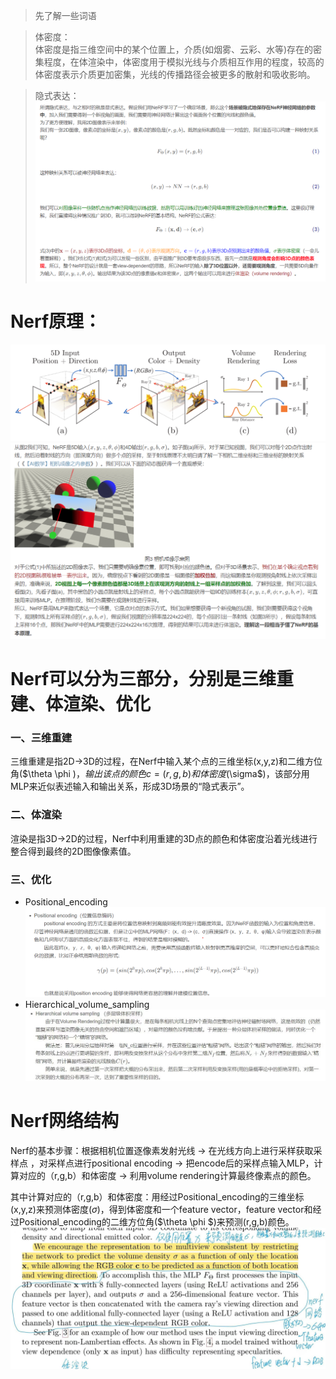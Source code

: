 > 先了解一些词语

> 体密度：  
> 体密度是指三维空间中的某个位置上，介质(如烟雾、云彩、水等)存在的密集程度，在体渲染中，体密度用于模拟光线与介质相互作用的程度，较高的体密度表示介质更加密集，光线的传播路径会被更多的散射和吸收影响。

> 隐式表达：
> ![implicit_expression](https://github.com/gjgjgjfff/Nerf_Learn/blob/main/img/Nerf/Nerf_implicit_expression.jpg)
# Nerf原理：
![Nerf_pipline](https://github.com/gjgjgjfff/Nerf_Learn/blob/main/img/Nerf/Nerf_pipline.png)
![Nerf_principle](https://github.com/gjgjgjfff/Nerf_Learn/blob/main/img/Nerf/Nerf_principle.png)
# Nerf可以分为三部分，分别是三维重建、体渲染、优化
### 一、三维重建
三维重建是指2D->3D的过程，在Nerf中输入某个点的三维坐标(x,y,z)和二维方位角($\theta \phi $)，输出该点的颜色c=(r,g,b)和体密度($\sigma$)，该部分用MLP来近似表述输入和输出关系，形成3D场景的“隐式表示”。
### 二、体渲染
渲染是指3D->2D的过程，Nerf中利用重建的3D点的颜色和体密度沿着光线进行整合得到最终的2D图像像素值。
### 三、优化
* Positional_encoding
![Positional_encoding](https://github.com/gjgjgjfff/Nerf_Learn/blob/main/img/Nerf/Nerf_Positional_encoding.png)
* Hierarchical_volume_sampling
![Hierarchical_volume_sampling](https://github.com/gjgjgjfff/Nerf_Learn/blob/main/img/Nerf/Nerf_Hierarchical_volume_sampling.jpg)
# Nerf网络结构
Nerf的基本步骤：根据相机位置逐像素发射光线 → 在光线方向上进行采样获取采样点 ，对采样点进行positional encoding → 把encode后的采样点输入MLP，计算对应的（r,g,b）和体密度 → 利用volume rendering计算最终像素点的颜色。  

其中计算对应的（r,g,b）和体密度：用经过Positional_encoding的三维坐标(x,y,z)来预测体密度($\sigma$)，得到体密度和一个feature vector，feature vector和经过Positional_encoding的二维方位角($\theta \phi $)来预测(r,g,b)颜色。
![Nerf_network](https://github.com/gjgjgjfff/Nerf_Learn/blob/main/img/Nerf/Nerf_network.jpg)
